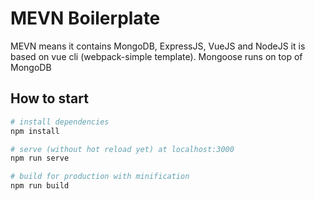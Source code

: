# MEVN Boilerplate

MEVN means it contains MongoDB, ExpressJS, VueJS and NodeJS
it is based on vue cli (webpack-simple template).
Mongoose runs on top of MongoDB

## How to start

``` bash
# install dependencies
npm install

# serve (without hot reload yet) at localhost:3000
npm run serve

# build for production with minification
npm run build
```
